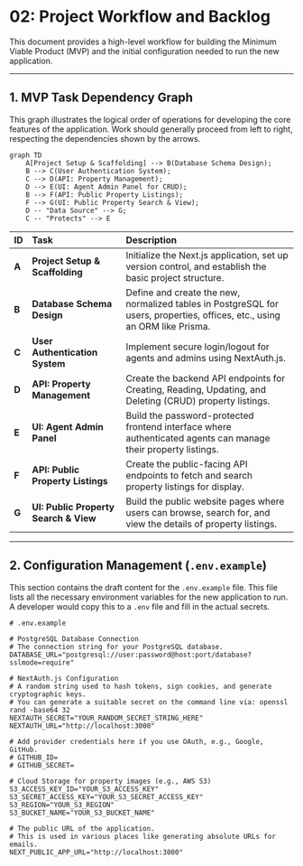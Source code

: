 # 02: Project Workflow and Backlog

This document provides a high-level workflow for building the Minimum Viable Product (MVP) and the initial configuration needed to run the new application.

---

## 1. MVP Task Dependency Graph

This graph illustrates the logical order of operations for developing the core features of the application. Work should generally proceed from left to right, respecting the dependencies shown by the arrows.

```mermaid
graph TD
    A[Project Setup & Scaffolding] --> B(Database Schema Design);
    B --> C(User Authentication System);
    C --> D(API: Property Management);
    D --> E(UI: Agent Admin Panel for CRUD);
    B --> F(API: Public Property Listings);
    F --> G(UI: Public Property Search & View);
    D -- "Data Source" --> G;
    C -- "Protects" --> E
```

| ID | Task | Description |
| :--- | :--- | :--- |
| **A** | **Project Setup & Scaffolding** | Initialize the Next.js application, set up version control, and establish the basic project structure. |
| **B** | **Database Schema Design** | Define and create the new, normalized tables in PostgreSQL for users, properties, offices, etc., using an ORM like Prisma. |
| **C** | **User Authentication System** | Implement secure login/logout for agents and admins using NextAuth.js. |
| **D** | **API: Property Management** | Create the backend API endpoints for Creating, Reading, Updating, and Deleting (CRUD) property listings. |
| **E** | **UI: Agent Admin Panel** | Build the password-protected frontend interface where authenticated agents can manage their property listings. |
| **F** | **API: Public Property Listings** | Create the public-facing API endpoints to fetch and search property listings for display. |
| **G** | **UI: Public Property Search & View** | Build the public website pages where users can browse, search for, and view the details of property listings. |

---

## 2. Configuration Management (`.env.example`)

This section contains the draft content for the `.env.example` file. This file lists all the necessary environment variables for the new application to run. A developer would copy this to a `.env` file and fill in the actual secrets.

```
# .env.example

# PostgreSQL Database Connection
# The connection string for your PostgreSQL database.
DATABASE_URL="postgresql://user:password@host:port/database?sslmode=require"

# NextAuth.js Configuration
# A random string used to hash tokens, sign cookies, and generate cryptographic keys.
# You can generate a suitable secret on the command line via: openssl rand -base64 32
NEXTAUTH_SECRET="YOUR_RANDOM_SECRET_STRING_HERE"
NEXTAUTH_URL="http://localhost:3000"

# Add provider credentials here if you use OAuth, e.g., Google, GitHub.
# GITHUB_ID=
# GITHUB_SECRET=

# Cloud Storage for property images (e.g., AWS S3)
S3_ACCESS_KEY_ID="YOUR_S3_ACCESS_KEY"
S3_SECRET_ACCESS_KEY="YOUR_S3_SECRET_ACCESS_KEY"
S3_REGION="YOUR_S3_REGION"
S3_BUCKET_NAME="YOUR_S3_BUCKET_NAME"

# The public URL of the application.
# This is used in various places like generating absolute URLs for emails.
NEXT_PUBLIC_APP_URL="http://localhost:3000"
```
